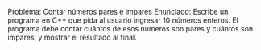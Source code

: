 Problema: 
Contar números pares e impares
Enunciado:
Escribe un programa en C++ que pida al usuario ingresar 10 números enteros. 
El programa debe contar cuántos de esos números son pares y cuántos son impares, y mostrar el resultado al final.
